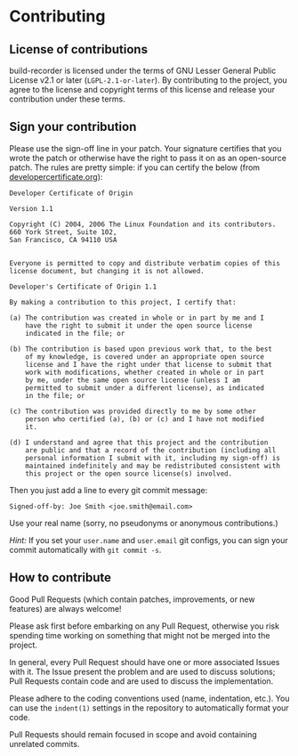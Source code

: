 # Contributing


## License of contributions

build-recorder is licensed under the terms of
GNU Lesser General Public License v2.1 or later
(`LGPL-2.1-or-later`).
By contributing to the project,
you agree to the license and copyright terms of this license
and release your contribution under these terms.


## Sign your contribution

Please use the sign-off line in your patch.
Your signature certifies that you wrote the patch
or otherwise have the right to pass it on as an open-source patch.
The rules are pretty simple: if you can certify
the below (from [developercertificate.org](http://developercertificate.org/)):


```
Developer Certificate of Origin

Version 1.1

Copyright (C) 2004, 2006 The Linux Foundation and its contributors.
660 York Street, Suite 102,
San Francisco, CA 94110 USA


Everyone is permitted to copy and distribute verbatim copies of this
license document, but changing it is not allowed.

Developer's Certificate of Origin 1.1

By making a contribution to this project, I certify that:

(a) The contribution was created in whole or in part by me and I
	have the right to submit it under the open source license
	indicated in the file; or

(b) The contribution is based upon previous work that, to the best
	of my knowledge, is covered under an appropriate open source
	license and I have the right under that license to submit that
	work with modifications, whether created in whole or in part
	by me, under the same open source license (unless I am
	permitted to submit under a different license), as indicated
	in the file; or

(c) The contribution was provided directly to me by some other
	person who certified (a), (b) or (c) and I have not modified
	it.

(d) I understand and agree that this project and the contribution
	are public and that a record of the contribution (including all
	personal information I submit with it, including my sign-off) is
	maintained indefinitely and may be redistributed consistent with
	this project or the open source license(s) involved.

```

Then you just add a line to every git commit message:

	Signed-off-by: Joe Smith <joe.smith@email.com>

Use your real name (sorry, no pseudonyms or anonymous contributions.)


*Hint:*
If you set your `user.name` and `user.email` git configs,
you can sign your commit automatically with `git commit -s`.


## How to contribute

Good Pull Requests
(which contain patches, improvements, or new features)
are always welcome!

Please ask first before embarking on any Pull Request,
otherwise you risk spending time working on something
that might not be merged into the project.

In general, every Pull Request should have one or more
associated Issues with it.
The Issue present the problem and are used to discuss solutions;
Pull Requests contain code and are used to discuss the implementation.

Please adhere to the coding conventions used
(name, indentation, etc.).
You can use the `indent(1)` settings
in the repository to automatically format your code.

Pull Requests should remain focused in scope
and avoid containing unrelated commits.

